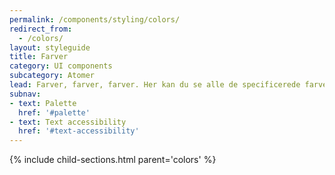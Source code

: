 ```yaml
---
permalink: /components/styling/colors/
redirect_from:
  - /colors/
layout: styleguide
title: Farver
category: UI components
subcategory: Atomer
lead: Farver, farver, farver. Her kan du se alle de specificerede farver
subnav:
- text: Palette
  href: '#palette'
- text: Text accessibility
  href: '#text-accessibility'
---
```


{% include child-sections.html parent='colors' %}
